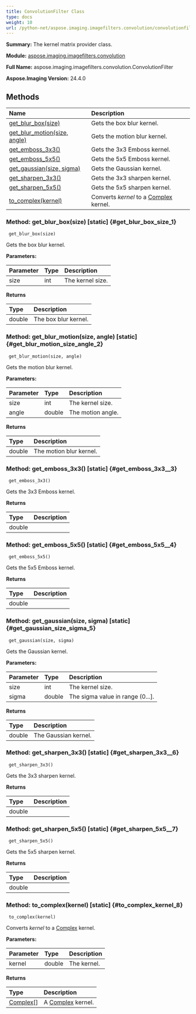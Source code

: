 ```yaml
---
title: ConvolutionFilter Class
type: docs
weight: 10
url: /python-net/aspose.imaging.imagefilters.convolution/convolutionfilter/
---
```


**Summary:** The kernel matrix provider class.

**Module:** [aspose.imaging.imagefilters.convolution](/imaging/python-net/aspose.imaging.imagefilters.convolution/)

**Full Name:** aspose.imaging.imagefilters.convolution.ConvolutionFilter

**Aspose.Imaging Version:** 24.4.0

## **Methods**
| **Name** | **Description** |
| :- | :- |
| [get_blur_box(size)](#get_blur_box_size_1) | Gets the box blur kernel. |
| [get_blur_motion(size, angle)](#get_blur_motion_size_angle_2) | Gets the motion blur kernel. |
| [get_emboss_3x3()](#get_emboss_3x3__3) | Gets the 3x3 Emboss kernel. |
| [get_emboss_5x5()](#get_emboss_5x5__4) | Gets the 5x5 Emboss kernel. |
| [get_gaussian(size, sigma)](#get_gaussian_size_sigma_5) | Gets the Gaussian kernel. |
| [get_sharpen_3x3()](#get_sharpen_3x3__6) | Gets the 3x3 sharpen kernel. |
| [get_sharpen_5x5()](#get_sharpen_5x5__7) | Gets the 5x5 sharpen kernel. |
| [to_complex(kernel)](#to_complex_kernel_8) | Converts _kernel_ to a [Complex](/imaging/python-net/aspose.imaging.imagefilters.complexutils/complex/) kernel. |


### Method: get_blur_box(size)  [static] {#get_blur_box_size_1}


```
 get_blur_box(size) 
```

Gets the box blur kernel.

**Parameters:**

| Parameter | Type | Description |
| :- | :- | :- |
| size | int | The kernel size. |

**Returns**

| Type | Description |
| :- | :- |
| double | The box blur kernel. |


### Method: get_blur_motion(size, angle)  [static] {#get_blur_motion_size_angle_2}


```
 get_blur_motion(size, angle) 
```

Gets the motion blur kernel.

**Parameters:**

| Parameter | Type | Description |
| :- | :- | :- |
| size | int | The kernel size. |
| angle | double | The motion angle. |

**Returns**

| Type | Description |
| :- | :- |
| double | The motion blur kernel. |


### Method: get_emboss_3x3()  [static] {#get_emboss_3x3__3}


```
 get_emboss_3x3() 
```

Gets the 3x3 Emboss kernel.

**Returns**

| Type | Description |
| :- | :- |
| double |  |


### Method: get_emboss_5x5()  [static] {#get_emboss_5x5__4}


```
 get_emboss_5x5() 
```

Gets the 5x5 Emboss kernel.

**Returns**

| Type | Description |
| :- | :- |
| double |  |


### Method: get_gaussian(size, sigma)  [static] {#get_gaussian_size_sigma_5}


```
 get_gaussian(size, sigma) 
```

Gets the Gaussian kernel.

**Parameters:**

| Parameter | Type | Description |
| :- | :- | :- |
| size | int | The kernel size. |
| sigma | double | The sigma value in range (0...]. |

**Returns**

| Type | Description |
| :- | :- |
| double | The Gaussian kernel. |


### Method: get_sharpen_3x3()  [static] {#get_sharpen_3x3__6}


```
 get_sharpen_3x3() 
```

Gets the 3x3 sharpen kernel.

**Returns**

| Type | Description |
| :- | :- |
| double |  |


### Method: get_sharpen_5x5()  [static] {#get_sharpen_5x5__7}


```
 get_sharpen_5x5() 
```

Gets the 5x5 sharpen kernel.

**Returns**

| Type | Description |
| :- | :- |
| double |  |


### Method: to_complex(kernel)  [static] {#to_complex_kernel_8}


```
 to_complex(kernel) 
```

Converts _kernel_ to a [Complex](/imaging/python-net/aspose.imaging.imagefilters.complexutils/complex/) kernel.

**Parameters:**

| Parameter | Type | Description |
| :- | :- | :- |
| kernel | double | The kernel. |

**Returns**

| Type | Description |
| :- | :- |
| [Complex[]](/imaging/python-net/aspose.imaging.imagefilters.complexutils/complex/) | A [Complex](/imaging/python-net/aspose.imaging.imagefilters.complexutils/complex/) kernel. |



